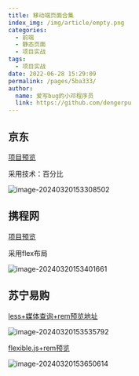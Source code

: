 ```yaml
---
title: 移动端页面合集
index_img: /img/article/empty.png
categories: 
  - 前端
  - 静态页面
  - 项目实战
tags: 
  - 项目实战
date: 2022-06-28 15:29:09
permalink: /pages/5ba333/
author: 
  name: 爱写bug的小邓程序员
  link: https://github.com/dengerpu
---
```


## 京东

[项目预览](http://www.006969.xyz/jd/H5/)

采用技术：百分比

![image-20240320153308502](https://trpora-1300527744.cos.ap-chongqing.myqcloud.com/img/202403201533797.png)

## 携程网

[项目预览](http://www.006969.xyz/xiec/)

采用flex布局

![image-20240320153401661](https://trpora-1300527744.cos.ap-chongqing.myqcloud.com/img/202403201536989.png)

## 苏宁易购

[less+媒体查询+rem预览地址](http://www.006969.xyz/snyg/less+%E5%AA%92%E4%BD%93%E6%9F%A5%E8%AF%A2+rem/index.html)

![image-20240320153535792](https://trpora-1300527744.cos.ap-chongqing.myqcloud.com/img/202403201535123.png)

[flexible.js+rem预览](http://www.006969.xyz/snyg/flexible.js+rem/)

![image-20240320153650614](https://trpora-1300527744.cos.ap-chongqing.myqcloud.com/img/202403201536654.png)